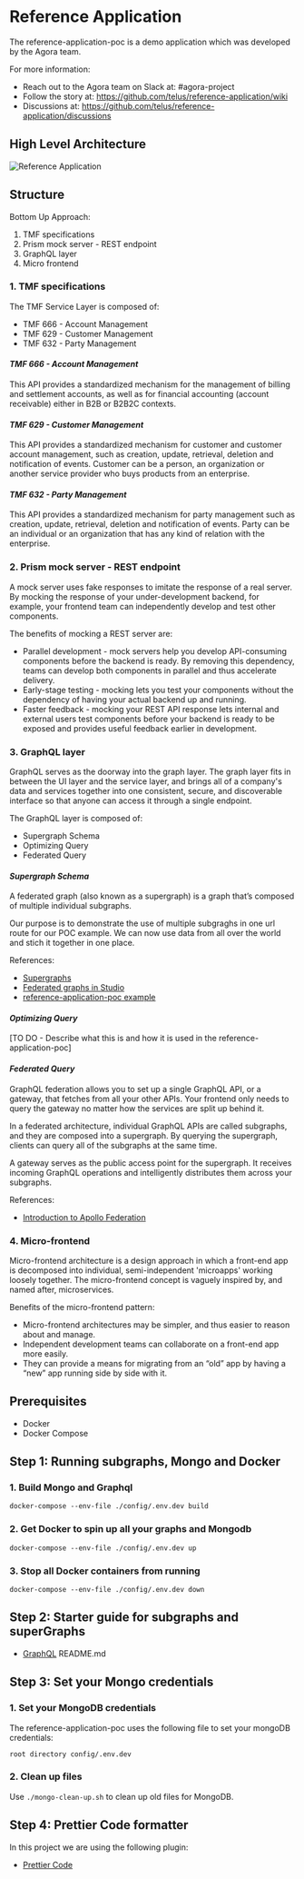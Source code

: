 # Reference Application

The reference-application-poc is a demo application which was developed by the Agora team.

For more information:

- Reach out to the Agora team on Slack at: #agora-project
- Follow the story at: <https://github.com/telus/reference-application/wiki>
- Discussions at: <https://github.com/telus/reference-application/discussions>

## High Level Architecture

![Reference Application](https://user-images.githubusercontent.com/1566236/137525278-8bed145b-ffb8-464a-b83f-ed724a502ad8.png)

## Structure

Bottom Up Approach:

1. TMF specifications
2. Prism mock server - REST endpoint
3. GraphQL layer
4. Micro frontend

### 1. TMF specifications

The TMF Service Layer is composed of:

- TMF 666 - Account Management
- TMF 629 - Customer Management
- TMF 632 - Party Management

#### *TMF 666 - Account Management*

This API provides a standardized mechanism for the management of billing and settlement accounts, as well as for financial accounting (account receivable) either in B2B or B2B2C contexts.

#### *TMF 629 - Customer Management*

This API provides a standardized mechanism for customer and customer account management, such as creation, update, retrieval, deletion and notification of events. Customer can be a person, an organization or another service provider who buys products from an enterprise.

#### *TMF 632 - Party Management*

This API provides a standardized mechanism for party management such as creation, update, retrieval, deletion and notification of events. Party can be an individual or an organization that has any kind of relation with the enterprise.

### 2. Prism mock server - REST endpoint

A mock server uses fake responses to imitate the response of a real server. By mocking the response of your under-development backend, for example, your frontend team can independently develop and test other components.

The benefits of mocking a REST server are:

- Parallel development - mock servers help you develop API-consuming components before the backend is ready. By removing this dependency, teams can develop both components in parallel and thus accelerate delivery.
- Early-stage testing - mocking lets you test your components without the dependency of having your actual backend up and running.
- Faster feedback - mocking your REST API response lets internal and external users test components before your backend is ready to be exposed and provides useful feedback earlier in development.


### 3. GraphQL layer

GraphQL serves as the doorway into the graph layer. The graph layer fits in between the UI layer and the service layer, and brings all of a company's data and services together into one consistent, secure, and discoverable interface so that anyone can access it through a single endpoint.

The GraphQL layer is composed of:

- Supergraph Schema
- Optimizing Query
- Federated Query

#### *Supergraph Schema*

A federated graph (also known as a supergraph) is a graph that’s composed of multiple individual subgraphs.

Our purpose is to demonstrate the use of multiple subgraghs in one url route for our POC example. We can now use data from all over the world and stich it together in one place.

References:

- [Supergraphs](https://github.com/telus/reference-application-poc/tree/main/graphql)
- [Federated graphs in Studio](https://www.apollographql.com/docs/studio/federated-graphs/)
- [reference-application-poc example](https://github.com/telus/reference-application-poc/blob/main/graphql/supergraph.graphql#L14)

#### *Optimizing Query*

[TO DO - Describe what this is and how it is used in the reference-application-poc]

#### *Federated Query*

GraphQL federation allows you to set up a single GraphQL API, or a gateway, that fetches from all your other APIs. Your frontend only needs to query the gateway no matter how the services are split up behind it.

In a federated architecture, individual GraphQL APIs are called subgraphs, and they are composed into a supergraph. By querying the supergraph, clients can query all of the subgraphs at the same time.

A gateway serves as the public access point for the supergraph. It receives incoming GraphQL operations and intelligently distributes them across your subgraphs.

References:

- [Introduction to Apollo Federation](https://www.apollographql.com/docs/federation/#how-it-works)

### 4. Micro-frontend

Micro-frontend architecture is a design approach in which a front-end app is decomposed into individual, semi-independent 'microapps' working loosely together. The micro-frontend concept is vaguely inspired by, and named after, microservices.

Benefits of the micro-frontend pattern:

- Micro-frontend architectures may be simpler, and thus easier to reason about and manage.
- Independent development teams can collaborate on a front-end app more easily.
- They can provide a means for migrating from an “old” app by having a “new” app running side by side with it.

## Prerequisites

- Docker
- Docker Compose

## Step 1: Running subgraphs, Mongo and Docker

### 1. Build Mongo and Graphql

```code
docker-compose --env-file ./config/.env.dev build
```

### 2. Get Docker to spin up all your graphs and Mongodb

```code
docker-compose --env-file ./config/.env.dev up
```

### 3. Stop all Docker containers from running

```code
docker-compose --env-file ./config/.env.dev down
```

## Step 2: Starter guide for subgraphs and superGraphs

- [GraphQL](https://github.com/telus/reference-application-poc/blob/main/graphql/README.md) README.md

## Step 3: Set your Mongo credentials

### 1. Set your MongoDB credentials

The reference-application-poc uses the following file to set your mongoDB credentials:

```text
root directory config/.env.dev
```

### 2. Clean up files

Use `./mongo-clean-up.sh` to clean up old files for MongoDB.

## Step 4: Prettier Code formatter

In this project we are using the following plugin:

- [Prettier Code](https://marketplace.visualstudio.com/items?itemName=esbenp.prettier-vscode)
